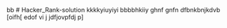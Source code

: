 bb # Hacker_Rank-solution
kkkkyiuyiyi
bbbbhkiiy
ghnf
gnfn
dfbnkbnjkdvb
[oifh[
edof
vi
j
jdfjovpfdj
p]
